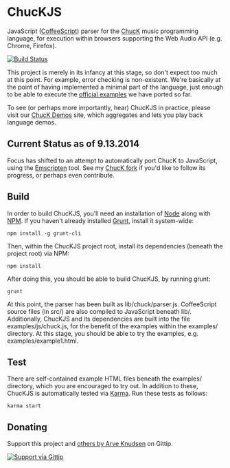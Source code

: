 # ChucKJS

JavaScript ([CoffeeScript](http://coffeescript.org/)) parser for the [ChucK](http://chuck.cs.princeton.edu/)
music programming language, for execution within browsers supporting the Web Audio API (e.g. Chrome, Firefox).

[![Build Status](https://travis-ci.org/aknuds1/chuckjs.png?branch=master)](https://travis-ci.org/aknuds1/chuckjs)

This project is merely in its infancy at this stage, so don't expect too much at this point. For example,
error checking is non-existent. We're basically at the point of having implemented a minimal part of the
language, just enough to be able to execute the
[official examples](https://github.com/spencersalazar/chuck/tree/master/src/examples) we have ported so far.

To see (or perhaps more importantly, hear) ChucKJS in practice, please visit our
[ChucK Demos](http://chuckdemos.com) site, which aggregates and lets you play back language demos.

## Current Status as of 9.13.2014
Focus has shifted to an attempt to automatically port ChucK to JavaScript, using the
[Emscripten](http://emscripten.org) tool. See my [ChucK fork](https://github.com/aknuds1/chuck) if you'd 
like to follow its progress, or perhaps even contribute.

## Build

In order to build ChucKJS, you'll need an installation of [Node](http://nodejs.org/) along with
[NPM](https://npmjs.org/). If you haven't already installed [Grunt](http://gruntjs.com), install it system-wide:

    npm install -g grunt-cli

Then, within the ChucKJS project root, install its dependencies (beneath the project root) via NPM:

    npm install

After doing this, you should be able to build ChucKJS, by running grunt:

    grunt

At this point, the parser has been built as lib/chuck/parser.js. CoffeeScript source files (in src/) are also
compiled to JavaScript beneath lib/. Additionally, ChucKJS and its dependencies are built into the file
examples/js/chuck.js, for the benefit of the examples within the examples/ directory. At this stage, you
should be able to try the examples, e.g. examples/example1.html.

## Test

There are self-contained example HTML files beneath the examples/ directory, which you are encouraged to try
out. In addition to these, ChucKJS is automatically tested via [Karma](http://karma-runner.github.io/).
Run these tests as follows:

    karma start

## Donating

Support this project and [others by Arve Knudsen](https://www.gittip.com/Arve%20Knudsen/) on Gittip.

[![Support via Gittip](http://img.shields.io/gittip/Arve%20Knudsen.png)](https://www.gittip.com/Arve%20Knudsen/)
